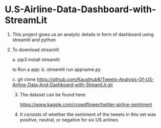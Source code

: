# U.S-Airline-Data-Dashboard-with-StreamLit
1. This project gives us an analytic details in form of dashboard using streamlit and python
2. To download streamlit

   a. pip3 install streamlit
   
   to Run a app:
   b. streamlit run appname.py
 
   c. git clone https://github.com/Kausthub8/Tweets-Analysis-Of-US-Airline-Data-And-Dashboard-with-StreamLit.git
   
   
   
   3.  The dataset can be found here:
       
       <https://www.kaggle.com/crowdflower/twitter-airline-sentiment>           
       
   4. It consists of whether the sentiment of the tweets in this set was positive, neutral, or negative for six US airlines
